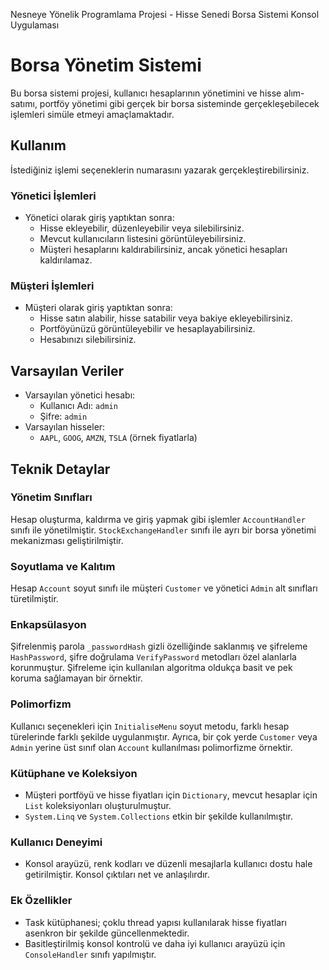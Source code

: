 Nesneye Yönelik Programlama Projesi - Hisse Senedi Borsa Sistemi Konsol Uygulaması

# Borsa Yönetim Sistemi
Bu borsa sistemi projesi, kullanıcı hesaplarının yönetimini ve hisse alım-satımı, portföy yönetimi gibi gerçek bir borsa sisteminde gerçekleşebilecek işlemleri simüle etmeyi amaçlamaktadır.

## Kullanım
İstediğiniz işlemi seçeneklerin numarasını yazarak gerçekleştirebilirsiniz.

### Yönetici İşlemleri
- Yönetici olarak giriş yaptıktan sonra:
  - Hisse ekleyebilir, düzenleyebilir veya silebilirsiniz.
  - Mevcut kullanıcıların listesini görüntüleyebilirsiniz.
  - Müşteri hesaplarını kaldırabilirsiniz, ancak yönetici hesapları kaldırılamaz.

### Müşteri İşlemleri
- Müşteri olarak giriş yaptıktan sonra:
  - Hisse satın alabilir, hisse satabilir veya bakiye ekleyebilirsiniz.
  - Portföyünüzü görüntüleyebilir ve hesaplayabilirsiniz.
  - Hesabınızı silebilirsiniz.

## Varsayılan Veriler
- Varsayılan yönetici hesabı:
  - Kullanıcı Adı: `admin`
  - Şifre: `admin`
- Varsayılan hisseler:
  - `AAPL`, `GOOG`, `AMZN`, `TSLA` (örnek fiyatlarla)

## Teknik Detaylar

### Yönetim Sınıfları
Hesap oluşturma, kaldırma ve giriş yapmak gibi işlemler `AccountHandler` sınıfı ile yönetilmiştir.
`StockExchangeHandler` sınıfı ile ayrı bir borsa yönetimi mekanizması geliştirilmiştir.

### Soyutlama ve Kalıtım
Hesap `Account` soyut sınıfı ile müşteri `Customer` ve yönetici `Admin` alt sınıfları türetilmiştir.

### Enkapsülasyon
Şifrelenmiş parola `_passwordHash` gizli özelliğinde saklanmış ve şifreleme `HashPassword`, şifre doğrulama `VerifyPassword` metodları özel alanlarla korunmuştur.
Şifreleme için kullanılan algoritma oldukça basit ve pek koruma sağlamayan bir örnektir.

### Polimorfizm
Kullanıcı seçenekleri için `InitialiseMenu` soyut metodu, farklı hesap türelerinde farklı şekilde uygulanmıştır.
Ayrıca, bir çok yerde `Customer` veya `Admin` yerine üst sınıf olan `Account` kullanılması polimorfizme örnektir.

### Kütüphane ve Koleksiyon
- Müşteri portföyü ve hisse fiyatları için `Dictionary`, mevcut hesaplar için `List` koleksiyonları oluşturulmuştur.
- `System.Linq` ve `System.Collections` etkin bir şekilde kullanılmıştır.

### Kullanıcı Deneyimi
- Konsol arayüzü, renk kodları ve düzenli mesajlarla kullanıcı dostu hale getirilmiştir. Konsol çıktıları net ve anlaşılırdır.

### Ek Özellikler
- Task kütüphanesi; çoklu thread yapısı kullanılarak hisse fiyatları asenkron bir şekilde güncellenmektedir.
- Basitleştirilmiş konsol kontrolü ve daha iyi kullanıcı arayüzü için `ConsoleHandler` sınıfı yapılmıştır.
